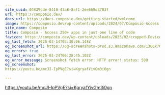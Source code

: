 ```yaml
---
site_uuid: 04839cde-8410-43a8-8af1-2ee669d3703f
url: https://composio.dev/
docs_url: https://docs.composio.dev/getting-started/welcome
image: https://composio.dev/wp-content/uploads/2024/07/Composio-Access-150-tools-in-just-one-line-of-code-1.webp
site_name: Composio
title: Composio - Access 250+ apps in just one line of code
favicon: https://composio.dev/wp-content/uploads/2025/02/cropped-Fevicon-composio-1-192x192.png
og_last_fetch: 2025-03-14T03:30:06.148Z
og_screenshot_url: https://og-screenshots-prod.s3.amazonaws.com/1366x768/80/false/09d81313c033e74bb4615ce0f4a10c23d61640f1f18bfab0e95539cd0f6090b1.jpeg
og_errors: true
og_last_error: 2025-03-24T06:28:45.102Z
og_error_message: Screenshot fetch error: HTTP error! status: 500
og_screenshot: 
https://youtu.be/mcJI-IpPVgE?si=KgryafYivGm3i0gn

---
```


https://youtu.be/mcJI-IpPVgE?si=KgryafYivGm3i0gn
